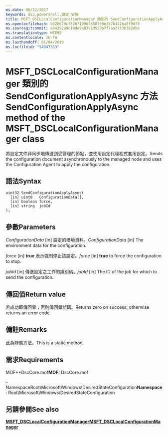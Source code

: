 ```yaml
---
ms.date: 06/12/2017
keywords: dsc,powershell,設定,安裝
title: MSFT_DSCLocalConfigurationManager 類別的 SendConfigurationApplyAsync 方法
ms.openlocfilehash: b028079cf826719967858f50e357b441ba8f9d79
ms.sourcegitcommit: e04292a9c10de9a8391d529b7f7aa3753b362dbe
ms.translationtype: MTE95
ms.contentlocale: zh-TW
ms.lasthandoff: 01/04/2019
ms.locfileid: "54047333"
---
```

# <a name="sendconfigurationapplyasync-method-of-the-msftdsclocalconfigurationmanager-class"></a><span data-ttu-id="fd8a1-103">MSFT_DSCLocalConfigurationManager 類別的 SendConfigurationApplyAsync 方法</span><span class="sxs-lookup"><span data-stu-id="fd8a1-103">SendConfigurationApplyAsync method of the MSFT_DSCLocalConfigurationManager class</span></span>

<span data-ttu-id="fd8a1-104">將設定文件非同步地傳送到受管理的節點，並使用設定代理程式套用設定。</span><span class="sxs-lookup"><span data-stu-id="fd8a1-104">Sends the configuration document asynchronously to the managed node and uses the Configuration Agent to apply the configuration.</span></span>

## <a name="syntax"></a><span data-ttu-id="fd8a1-105">語法</span><span class="sxs-lookup"><span data-stu-id="fd8a1-105">Syntax</span></span>

```mof
uint32 SendConfigurationApplyAsync(
  [in] uint8   ConfigurationData[],
  [in] boolean force,
  [in] string  jobId
);
```

## <a name="parameters"></a><span data-ttu-id="fd8a1-106">參數</span><span class="sxs-lookup"><span data-stu-id="fd8a1-106">Parameters</span></span>

<span data-ttu-id="fd8a1-107">*ConfigurationData* \[in\] 設定的環境資料。</span><span class="sxs-lookup"><span data-stu-id="fd8a1-107">*ConfigurationData* \[in\] The environment data for the configuration.</span></span>

<span data-ttu-id="fd8a1-108">*force* \[in\] **true** 表示強制停止該設定。</span><span class="sxs-lookup"><span data-stu-id="fd8a1-108">*force* \[in\] **true** to force the configuration to stop.</span></span>

<span data-ttu-id="fd8a1-109">*jobId* \[in\] 傳送設定之工作的識別碼。</span><span class="sxs-lookup"><span data-stu-id="fd8a1-109">*jobId* \[in\] The ID of the job for which to send the configuration.</span></span>

## <a name="return-value"></a><span data-ttu-id="fd8a1-110">傳回值</span><span class="sxs-lookup"><span data-stu-id="fd8a1-110">Return value</span></span>

<span data-ttu-id="fd8a1-111">若成功即傳回零；否則傳回錯誤碼。</span><span class="sxs-lookup"><span data-stu-id="fd8a1-111">Returns zero on success; otherwise returns an error code.</span></span>

## <a name="remarks"></a><span data-ttu-id="fd8a1-112">備註</span><span class="sxs-lookup"><span data-stu-id="fd8a1-112">Remarks</span></span>

<span data-ttu-id="fd8a1-113">此為靜態方法。</span><span class="sxs-lookup"><span data-stu-id="fd8a1-113">This is a static method.</span></span>

## <a name="requirements"></a><span data-ttu-id="fd8a1-114">需求</span><span class="sxs-lookup"><span data-stu-id="fd8a1-114">Requirements</span></span>

<span data-ttu-id="fd8a1-115">MOF\*\*DscCore.mof</span><span class="sxs-lookup"><span data-stu-id="fd8a1-115">**MOF:** DscCore.mof</span></span>

<span data-ttu-id="fd8a1-116">-NamespaceRoot\Microsoft\Windows\DesiredStateConfiguration</span><span class="sxs-lookup"><span data-stu-id="fd8a1-116">**Namespace**: Root\Microsoft\Windows\DesiredStateConfiguration</span></span>

## <a name="see-also"></a><span data-ttu-id="fd8a1-117">另請參閱</span><span class="sxs-lookup"><span data-stu-id="fd8a1-117">See also</span></span>

[<span data-ttu-id="fd8a1-118">**MSFT_DSCLocalConfigurationManager**</span><span class="sxs-lookup"><span data-stu-id="fd8a1-118">**MSFT_DSCLocalConfigurationManager**</span></span>](msft-dsclocalconfigurationmanager.md)